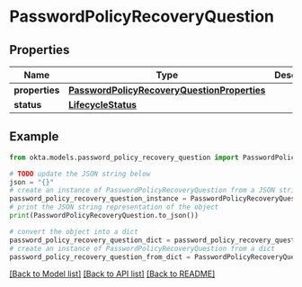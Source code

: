 # PasswordPolicyRecoveryQuestion


## Properties

Name | Type | Description | Notes
------------ | ------------- | ------------- | -------------
**properties** | [**PasswordPolicyRecoveryQuestionProperties**](PasswordPolicyRecoveryQuestionProperties.md) |  | [optional] 
**status** | [**LifecycleStatus**](LifecycleStatus.md) |  | [optional] 

## Example

```python
from okta.models.password_policy_recovery_question import PasswordPolicyRecoveryQuestion

# TODO update the JSON string below
json = "{}"
# create an instance of PasswordPolicyRecoveryQuestion from a JSON string
password_policy_recovery_question_instance = PasswordPolicyRecoveryQuestion.from_json(json)
# print the JSON string representation of the object
print(PasswordPolicyRecoveryQuestion.to_json())

# convert the object into a dict
password_policy_recovery_question_dict = password_policy_recovery_question_instance.to_dict()
# create an instance of PasswordPolicyRecoveryQuestion from a dict
password_policy_recovery_question_from_dict = PasswordPolicyRecoveryQuestion.from_dict(password_policy_recovery_question_dict)
```
[[Back to Model list]](../README.md#documentation-for-models) [[Back to API list]](../README.md#documentation-for-api-endpoints) [[Back to README]](../README.md)


